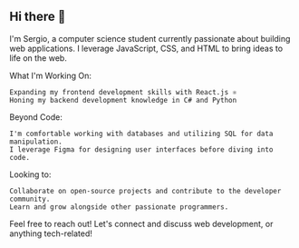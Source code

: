 ## Hi there 👋

I'm Sergio, a computer science student currently passionate about building web applications. I leverage JavaScript, CSS, and HTML to bring ideas to life on the web.

What I'm Working On:

    Expanding my frontend development skills with React.js ⚛️
    Honing my backend development knowledge in C# and Python

Beyond Code:

    I'm comfortable working with databases and utilizing SQL for data manipulation.
    I leverage Figma for designing user interfaces before diving into code.

Looking to:

    Collaborate on open-source projects and contribute to the developer community.
    Learn and grow alongside other passionate programmers.

Feel free to reach out! Let's connect and discuss web development, or anything tech-related!
